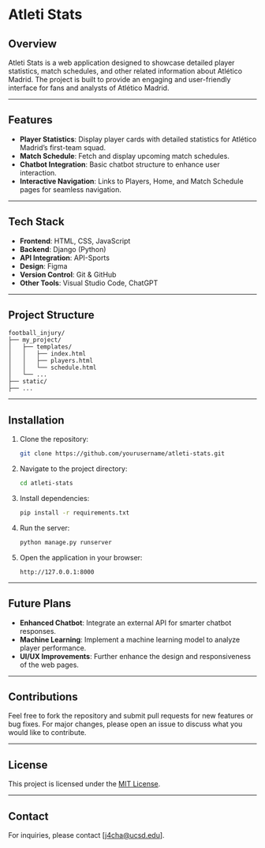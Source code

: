 # Atleti Stats

## Overview
Atleti Stats is a web application designed to showcase detailed player statistics, match schedules, and other related information about Atlético Madrid. The project is built to provide an engaging and user-friendly interface for fans and analysts of Atlético Madrid.

---

## Features
- **Player Statistics**: Display player cards with detailed statistics for Atlético Madrid’s first-team squad.
- **Match Schedule**: Fetch and display upcoming match schedules.
- **Chatbot Integration**: Basic chatbot structure to enhance user interaction.
- **Interactive Navigation**: Links to Players, Home, and Match Schedule pages for seamless navigation.

---

## Tech Stack
- **Frontend**: HTML, CSS, JavaScript
- **Backend**: Django (Python)
- **API Integration**: API-Sports
- **Design**: Figma
- **Version Control**: Git & GitHub
- **Other Tools**: Visual Studio Code, ChatGPT

---

## Project Structure
```
football_injury/
├── my_project/
│   ├── templates/
│   │   ├── index.html
│   │   ├── players.html
│   │   └── schedule.html
│   └── ...
├── static/
├── ...
```

---

## Installation
1. Clone the repository:
   ```bash
   git clone https://github.com/yourusername/atleti-stats.git
   ```

2. Navigate to the project directory:
   ```bash
   cd atleti-stats
   ```

3. Install dependencies:
   ```bash
   pip install -r requirements.txt
   ```

4. Run the server:
   ```bash
   python manage.py runserver
   ```

5. Open the application in your browser:
   ```
   http://127.0.0.1:8000
   ```

---

## Future Plans
- **Enhanced Chatbot**: Integrate an external API for smarter chatbot responses.
- **Machine Learning**: Implement a machine learning model to analyze player performance.
- **UI/UX Improvements**: Further enhance the design and responsiveness of the web pages.

---

## Contributions
Feel free to fork the repository and submit pull requests for new features or bug fixes. For major changes, please open an issue to discuss what you would like to contribute.

---

## License
This project is licensed under the [MIT License](LICENSE).

---

## Contact
For inquiries, please contact [j4cha@ucsd.edu].
